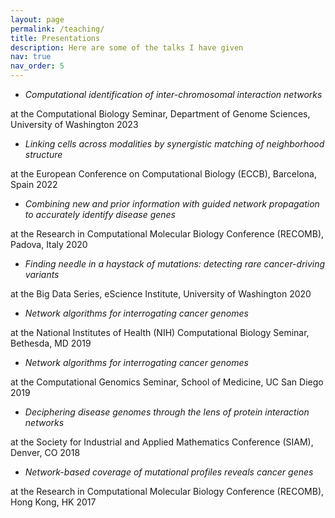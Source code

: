 ```yaml
---
layout: page
permalink: /teaching/
title: Presentations
description: Here are some of the talks I have given
nav: true
nav_order: 5
---
```



* *Computational identification of inter-chromosomal interaction networks*

at the Computational Biology Seminar, Department of Genome Sciences, University of Washington 2023

* *Linking cells across modalities by synergistic matching of neighborhood structure*

at the European Conference on Computational Biology (ECCB), Barcelona, Spain 2022

* *Combining new and prior information with guided network propagation to accurately identify disease genes*

at the Research in Computational Molecular Biology Conference (RECOMB), Padova, Italy 2020

* *Finding needle in a haystack of mutations: detecting rare cancer-driving variants*

at the Big Data Series, eScience Institute, University of Washington 2020

* *Network algorithms for interrogating cancer genomes*

at the National Institutes of Health (NIH) Computational Biology Seminar, Bethesda, MD 2019

* *Network algorithms for interrogating cancer genomes*

at the Computational Genomics Seminar, School of Medicine, UC San Diego 2019

* *Deciphering disease genomes through the lens of protein interaction networks*

at the Society for Industrial and Applied Mathematics Conference (SIAM), Denver, CO 2018

* *Network-based coverage of mutational profiles reveals cancer genes*

at the Research in Computational Molecular Biology Conference (RECOMB), Hong Kong, HK 2017
